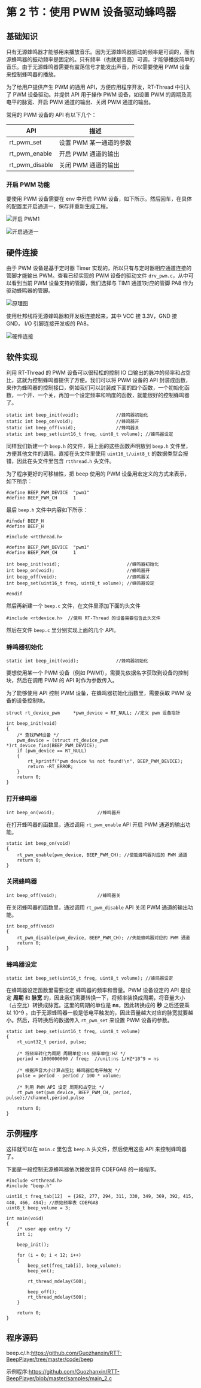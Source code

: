 # 第 2 节：使用 PWM 设备驱动蜂鸣器

## 基础知识

只有无源蜂鸣器才能够用来播放音乐。因为无源蜂鸣器振动的频率是可调的，而有源蜂鸣器的振动频率是固定的。只有频率（也就是音高）可调，才能够播放简单的音乐。由于无源蜂鸣器需要有震荡信号才能发出声音，所以需要使用 PWM 设备来控制蜂鸣器的播放。

为了给用户提供产生 PWM 的通用 API，方便应用程序开发，RT-Thread 中引入了 PWM 设备驱动。并提供 API 用于操作 PWM 设备，如设置 PWM 的周期及高电平的脉宽、开启 PWM 通道的输出、关闭 PWM 通道的输出。

常用的 PWM 设备的 API 有以下几个：

| API            | 描述                    |
| -------------- | ----------------------- |
| rt_pwm_set     | 设置 PWM 某一通道的参数 |
| rt_pwm_enable  | 开启 PWM 通道的输出     |
| rt_pwm_disable | 关闭 PWM 通道的输出     |

### 开启 PWM 功能

要使用 PWM 设备需要在 env 中开启 PWM 设备，如下所示。然后回车，在具体的配置里开启通道一，保存并重新生成工程。

![开启 PWM1](figures/pwm_env.png)

![开启通道一](figures/pwm_ch1.png)

## 硬件连接

由于 PWM 设备是基于定时器 Timer 实现的，所以只有与定时器相应通道连接的管脚才能输出 PWM。查看已经实现的 PWM 设备的驱动文件 `drv_pwm.c`，从中可以看到当前 PWM 设备支持的管脚，我们选择与 TIM1 通道1对应的管脚 PA8 作为驱动蜂鸣器的管脚。

![原理图](figures/hw_pwm.png)

使用杜邦线将无源蜂鸣器和开发板连接起来，其中 VCC 接 3.3V，GND 接 GND， I/O 引脚连接开发板的 PA8。

![硬件连接](figures/hw_png1.jpg)

## 软件实现

利用 RT-Thread 的 PWM 设备可以很轻松的控制 IO 口输出的脉冲的频率和占空比，这就为控制蜂鸣器提供了方便。我们可以将 PWM 设备的 API 封装成函数，来作为蜂鸣器的控制接口，例如我们可以封装成下面的四个函数，一个初始化函数，一个开、一个关，再加一个设定频率和响度的函数，就能很好的控制蜂鸣器了。

```{.c}
static int beep_init(void);              //蜂鸣器初始化
static int beep_on(void);                //蜂鸣器开
static int beep_off(void);               //蜂鸣器关
static int beep_set(uint16_t freq, uint8_t volume); //蜂鸣器设定
```

同样我们新建一个 `beep.h` 的文件，将上面的这些函数声明放到  `beep.h` 文件里，方便其他文件的调用。直接在头文件里使用 `uint16_t/uint8_t` 的数据类型会报错，因此在头文件里包含 `rtthread.h` 头文件。

为了程序更好的可移植性，把 beep 使用的 PWM 设备用宏定义的方式来表示，如下所示：

```{.c}
#define BEEP_PWM_DEVICE  "pwm1"
#define BEEP_PWM_CH      1
```

最后 `beep.h` 文件中内容如下所示：

```{.c}
#ifndef BEEP_H
#define BEEP_H

#include <rtthread.h>

#define BEEP_PWM_DEVICE  "pwm1"
#define BEEP_PWM_CH      1

int beep_init(void);                         //蜂鸣器初始化
int beep_on(void);                           //蜂鸣器开
int beep_off(void);                          //蜂鸣器关
int beep_set(uint16_t freq, uint8_t volume); //蜂鸣器设定

#endif
```

然后再新建一个 `beep.c` 文件，在文件里添加下面的头文件

```{.c}
#include <rtdevice.h>  //使用 RT-Thread 的设备需要包含此头文件
```



然后在文件 `beep.c` 里分别实现上面的几个 API。

### 蜂鸣器初始化

```{.c}
static int beep_init(void);              //蜂鸣器初始化
```

要想使用某一个 PWM 设备（例如 PWM1），需要先依据名字获取到设备的控制块，然后在调用 PWM 的 API 时作为参数传入。

为了能够使用 API 控制 PWM 设备，在蜂鸣器初始化函数里，需要获取 PWM 设备的设备控制块。

```{.c}
struct rt_device_pwm     *pwm_device = RT_NULL; //定义 pwm 设备指针

int beep_init(void)
{
    /* 查找PWM设备 */
    pwm_device = (struct rt_device_pwm *)rt_device_find(BEEP_PWM_DEVICE);
    if (pwm_device == RT_NULL)
    {
        rt_kprintf("pwm device %s not found!\n", BEEP_PWM_DEVICE);
        return -RT_ERROR;
    }
    return 0;
}
```

### 打开蜂鸣器

```{.c}
int beep_on(void);                //蜂鸣器开
```

在打开蜂鸣器的函数里，通过调用 `rt_pwm_enable` API 开启 PWM 通道的输出功能。

```{.c}
static int beep_on(void)
{
    rt_pwm_enable(pwm_device, BEEP_PWM_CH); //使能蜂鸣器对应的 PWM 通道
    return 0;
}
```

### 关闭蜂鸣器

```{.c}
int beep_off(void);               //蜂鸣器关
```

在关闭蜂鸣器的函数里，通过调用 `rt_pwm_disable` API 关闭 PWM 通道的输出功能。

```{.c}
int beep_off(void)
{
    rt_pwm_disable(pwm_device, BEEP_PWM_CH); //失能蜂鸣器对应的 PWM 通道
    return 0;
}
```

### 蜂鸣器设定

```{.c}
static int beep_set(uint16_t freq, uint8_t volume); //蜂鸣器设定
```

在蜂鸣器设定函数里需要设定 蜂鸣器的频率和音量。PWM 设备设定的 API 是设定 **周期** 和 **脉宽** 的，因此我们需要转换一下，将频率装换成周期，将音量大小（占空比）转换成脉宽。这里的周期的单位是 **ns**，因此转换成的 **秒** 之后还要乘以 10^9 。由于无源蜂鸣器一般是低电平触发的，因此音量越大对应的脉宽就要越小。然后，将转换后的数据传入 `rt_pwm_set` 来设置 PWM 设备的参数。

```{.c}
static int beep_set(uint16_t freq, uint8_t volume)
{
    rt_uint32_t period, pulse;

    /* 将频率转化为周期 周期单位:ns 频率单位:HZ */
    period = 1000000000 / freq;  //unit:ns 1/HZ*10^9 = ns

    /* 根据声音大小计算占空比 蜂鸣器低电平触发 */
    pulse = period - period / 100 * volume;

    /* 利用 PWM API 设定 周期和占空比 */
    rt_pwm_set(pwm_device, BEEP_PWM_CH, period, pulse);//channel,period,pulse

    return 0;
}
```

## 示例程序

 这样就可以在 `main.c` 里包含 `beep.h` 头文件，然后使用这些 API 来控制蜂鸣器了。

下面是一段控制无源蜂鸣器依次播放音符 CDEFGAB 的一段程序。

```
#include <rtthread.h>
#include "beep.h"

uint16_t freq_tab[12]  = {262, 277, 294, 311, 330, 349, 369, 392, 415, 440, 466, 494}; //原始频率表 CDEFGAB
uint8_t beep_volume = 3;

int main(void)
{
    /* user app entry */
    int i;

    beep_init();

    for (i = 0; i < 12; i++)
    {
        beep_set(freq_tab[i], beep_volume);
        beep_on();

        rt_thread_mdelay(500);

        beep_off();
        rt_thread_mdelay(500);
    }

    return 0;
}
```

## 程序源码

beep.c/.h:<https://github.com/Guozhanxin/RTT-BeepPlayer/tree/master/code/beep>

示例程序:<https://github.com/Guozhanxin/RTT-BeepPlayer/blob/master/samples/main_2.c>